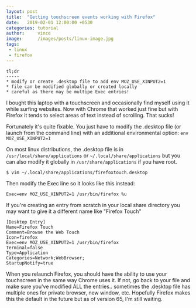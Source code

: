 ```yaml
---
layout: post
title:  "Getting touchscreen events working with Firefox"
date:   2019-02-01 12:00:00 +0530
categories: tutorial
author:     vince
image:      /images/posts/linux-image.jpg
tags:
 - linux
 - firefox
---
```


```
tl;dr
-----
* modify or create .desktop file to add env MOZ_USE_XINPUT2=1
* file can be modified globally or created locally
* careful as there may be multipe Exec entries!
```

I bought this laptop with a touchscreen and occasionally find myself using it while surfing websites. Now with Chrome that worked just fine but with Firefox it tends to select areas of text instead of scrolling. That sucks!

Fortunately it's quite fixable. You just have to modify the .desktop file (or launch from the command line) with an additional environmental option: `env MOZ_USE_XINPUT2=1`

On most linux distributions, the .desktop file is in `/usr/local/share/applications` or `~/.local/share/applications` but you can also modify it globally in `/usr/share/applications` if you have root.

    $ vim ~/.local/share/applications/firefoxtouch.desktop

Then modify the Exec line so it looks like this instead:


```
Exec=env MOZ_USE_XINPUT2=1 /usr/bin/firefox %u
```

If you're creating an entry from scratch in your local share directory you may want to give it a different name like "Firefox Touch"

```
[Desktop Entry]
Name=Firefox Touch
Comment=Browse the Web Touch
Icon=firefox
Exec=env MOZ_USE_XINPUT2=1 /usr/bin/firefox
Terminal=false
Type=Application
Categories=Network;WebBrowser;
StartupNotify=true
```

When you relaunch Firefox, you should have the ability to use your touchscreen in the same way Chrome uses it. If not, go back to your file and make sure you've modified ALL the entries.. sometimes the .desktop file has multiple ones for private browser, new window, etc. Hopefully Firefox makes this the default in the future but as of version 65, I'm still waiting.

